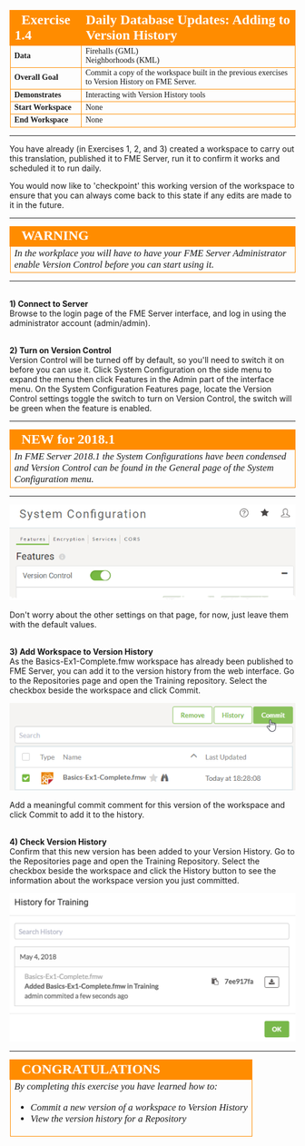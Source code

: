 <!--Exercise Section-->

<table style="border-spacing: 0px;border-collapse: collapse;font-family:serif">
<tr>
<td width=25% style="vertical-align:middle;background-color:darkorange;border: 2px solid darkorange">
<i class="fa fa-cogs fa-lg fa-pull-left fa-fw" style="color:white;padding-right: 12px;vertical-align:text-top"></i>
<span style="color:white;font-size:x-large;font-weight: bold">Exercise 1.4</span>
</td>
<td style="border: 2px solid darkorange;background-color:darkorange;color:white">
<span style="color:white;font-size:x-large;font-weight: bold">Daily Database Updates: Adding to Version History</span>
</td>
</tr>

<tr>
<td style="border: 1px solid darkorange; font-weight: bold">Data</td>
<td style="border: 1px solid darkorange">Firehalls (GML)<br>Neighborhoods (KML)</td>
</tr>

<tr>
<td style="border: 1px solid darkorange; font-weight: bold">Overall Goal</td>
<td style="border: 1px solid darkorange">Commit a copy of the workspace built in the previous exercises to Version History on FME Server.</td>
</tr>

<tr>
<td style="border: 1px solid darkorange; font-weight: bold">Demonstrates</td>
<td style="border: 1px solid darkorange">Interacting with Version History tools</td>
</tr>

<tr>
<td style="border: 1px solid darkorange; font-weight: bold">Start Workspace</td>
<td style="border: 1px solid darkorange">None</td>
</tr>

<tr>
<td style="border: 1px solid darkorange; font-weight: bold">End Workspace</td>
<td style="border: 1px solid darkorange">None</td>
</tr>

</table>

---

You have already (in Exercises 1, 2, and 3) created a workspace to carry out this translation, published it to FME Server, run it to confirm it works and scheduled it to run daily.

You would now like to 'checkpoint' this working version of the workspace to ensure that you can always come back to this state if any edits are made to it in the future.

---

<!--Warning Section--> 

<table style="border-spacing: 0px">
<tr>
<td style="vertical-align:middle;background-color:darkorange;border: 2px solid darkorange">
<i class="fa fa-exclamation-triangle fa-lg fa-pull-left fa-fw" style="color:white;padding-right: 12px;vertical-align:text-top"></i>
<span style="color:white;font-size:x-large;font-weight: bold;font-family:serif">WARNING</span>
</td>
</tr>

<tr>
<td style="border: 1px solid darkorange">
<span style="font-family:serif; font-style:italic; font-size:larger">
In the workplace you will have to have your FME Server Administrator enable Version Control before you can start using it. 
</span>
</td>
</tr>
</table>

---

<br>**1) Connect to Server**
<br>Browse to the login page of the FME Server interface, and log in using the administrator account (admin/admin).

<br>**2) Turn on Version Control**
<br>Version Control will be turned off by default, so you'll need to switch it on before you can use it. Click System Configuration on the side menu to expand the menu then click Features in the Admin part of the interface menu. On the System Configuration Features page, locate the Version Control settings toggle the switch to turn on Version Control, the switch will be green when the feature is enabled.

---

<!--Warning Section--> 

<table style="border-spacing: 0px">
<tr>
<td style="vertical-align:middle;background-color:darkorange;border: 2px solid darkorange">
<i class="fa fa-exclamation-triangle fa-lg fa-pull-left fa-fw" style="color:white;padding-right: 12px;vertical-align:text-top"></i>
<span style="color:white;font-size:x-large;font-weight: bold;font-family:serif">NEW for 2018.1</span>
</td>
</tr>

<tr>
<td style="border: 1px solid darkorange">
<span style="font-family:serif; font-style:italic; font-size:larger">
In FME Server 2018.1 the System Configurations have been condensed and Version Control can be found in the General page of the System Configuration menu. 
</span>
</td>
</tr>
</table>

---

![](./Images/Img1.238.Ex4.VersionControlToggle.png)

Don't worry about the other settings on that page, for now, just leave them with the default values.

<br>**3) Add Workspace to Version History**
<br>As the Basics-Ex1-Complete.fmw workspace has already been published to FME Server, you can add it to the version history from the web interface. Go to the Repositories page and open the Training repository. Select the checkbox beside the workspace and click Commit.

![](./Images/Img1.239.Ex4.CommitFromRepository.png)

Add a meaningful commit comment for this version of the workspace and click Commit to add it to the history.

<br>**4) Check Version History**
<br>Confirm that this new version has been added to your Version History. Go to the Repositories page and open the Training Repository. Select the checkbox beside the workspace and click the History button to see the information about the workspace version you just committed.

![](./Images/Img1.240.Ex4.ViewHistory.png)

---

<!--Exercise Congratulations Section-->

<table style="border-spacing: 0px">
<tr>
<td style="vertical-align:middle;background-color:darkorange;border: 2px solid darkorange">
<i class="fa fa-thumbs-o-up fa-lg fa-pull-left fa-fw" style="color:white;padding-right: 12px;vertical-align:text-top"></i>
<span style="color:white;font-size:x-large;font-weight: bold;font-family:serif">CONGRATULATIONS</span>
</td>
</tr>

<tr>
<td style="border: 1px solid darkorange">
<span style="font-family:serif; font-style:italic; font-size:larger">
By completing this exercise you have learned how to:
<br>
<ul><li>Commit a new version of a workspace to Version History</li>
<li>View the version history for a Repository</li>
</span>
</td>
</tr>
</table>
